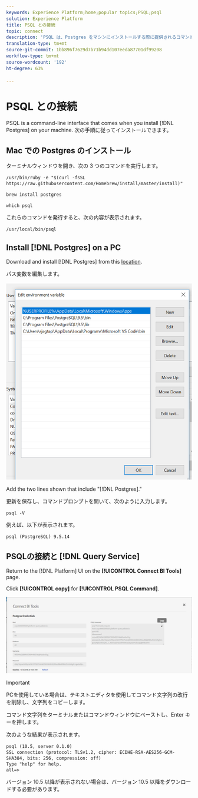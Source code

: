 ```yaml
---
keywords: Experience Platform;home;popular topics;PSQL;psql
solution: Experience Platform
title: PSQL との接続
topic: connect
description: 'PSQL は、Postgres をマシンにインストールする際に提供されるコマンドラインインターフェイスです。次の手順に従ってインストールできます。 '
translation-type: tm+mt
source-git-commit: 1bb896f7629d7b71b94dd107eeda87701df99208
workflow-type: tm+mt
source-wordcount: '192'
ht-degree: 63%

---
```



# PSQL との接続

PSQL is a command-line interface that comes when you install [!DNL Postgres] on your machine. 次の手順に従ってインストールできます。

## Mac での Postgres のインストール

ターミナルウィンドウを開き、次の 3 つのコマンドを実行します。

```shell
/usr/bin/ruby -e "$(curl -fsSL https://raw.githubusercontent.com/Homebrew/install/master/install)"
```

```shell
brew install postgres
```

```shell
which psql
```

これらのコマンドを発行すると、次の内容が表示されます。

```shell
/usr/local/bin/psql
```

## Install [!DNL Postgres] on a PC

Download and install [!DNL Postgres] from this [location](https://www.postgresql.org/download/windows/).

パス変数を編集します。

![画像](../images/clients/psql/path.png)

Add the two lines shown that include &quot;[!DNL Postgres].&quot;

更新を保存し、コマンドプロンプトを開いて、次のように入力します。

```shell
psql -V
```

例えば、以下が表示されます。

```shell
psql (PostgreSQL) 9.5.14
```

## PSQLの接続と [!DNL Query Service]

Return to the [!DNL Platform] UI on the **[!UICONTROL Connect BI Tools]** page.

Click **[!UICONTROL copy]** for **[!UICONTROL PSQL Command]**.

![画像](../images/clients/psql/connect-bi.png)

>[!IMPORTANT]
>
>PCを使用している場合は、テキストエディタを使用してコマンド文字列の改行を削除し、文字列をコピーします。

コマンド文字列をターミナルまたはコマンドウィンドウにペーストし、Enter キーを押します。

次のような結果が表示されます。

```shell
psql (10.5, server 0.1.0)
SSL connection (protocol: TLSv1.2, cipher: ECDHE-RSA-AES256-GCM-SHA384, bits: 256, compression: off)
Type "help" for help.
all=>
```

バージョン 10.5 以降が表示されない場合は、バージョン 10.5 以降をダウンロードする必要があります。